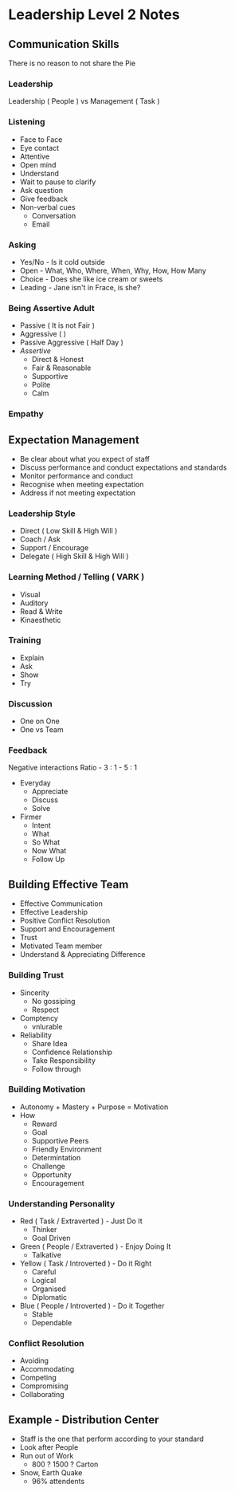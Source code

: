 # Leadership Level 2 Notes

## Communication Skills

There is no reason to not share the Pie

### Leadership

Leadership ( People ) vs Management ( Task )

### Listening

- Face to Face
- Eye contact
- Attentive
- Open mind
- Understand
- Wait to pause to clarify
- Ask question
- Give feedback
- Non-verbal cues
    - Conversation
    - Email

### Asking

- Yes/No - Is it cold outside
- Open - What, Who, Where, When, Why, How, How Many
- Choice - Does she like ice cream or sweets
- Leading - Jane isn't in Frace, is she?

### Being Assertive Adult

- Passive ( It is not Fair )
- Aggressive ( )
- Passive Aggressive ( Half Day )
- *Assertive*
    - Direct & Honest
    - Fair & Reasonable
    - Supportive
    - Polite
    - Calm

### Empathy

## Expectation Management

- Be clear about what you expect of staff
- Discuss performance and conduct expectations and standards
- Monitor performance and conduct
- Recognise when meeting expectation
- Address if not meeting expectation

### Leadership Style

- Direct ( Low Skill & High Will )
- Coach / Ask
- Support / Encourage
- Delegate ( High Skill & High Will )

### Learning Method / Telling ( VARK )

- Visual
- Auditory
- Read & Write
- Kinaesthetic

### Training

- Explain
- Ask
- Show
- Try

### Discussion

- One on One
- One vs Team

### Feedback

Negative interactions Ratio
    - 3 : 1
    - 5 : 1

- Everyday
    - Appreciate
    - Discuss
  - Solve
- Firmer
    - Intent
    - What
    - So What
    - Now What
    - Follow Up

## Building Effective Team

- Effective Communication
- Effective Leadership
- Positive Conflict Resolution
- Support and Encouragement
- Trust
- Motivated Team member
- Understand & Appreciating Difference

### Building Trust

- Sincerity
    - No gossiping
    - Respect
- Comptency
    - vnlurable
- Reliability
    - Share Idea
    - Confidence Relationship
    - Take Responsibility
    - Follow through

### Building Motivation

- Autonomy + Mastery + Purpose = Motivation
- How
    - Reward
    - Goal
    - Supportive Peers
    - Friendly Environment
    - Determintation
    - Challenge
    - Opportunity
    - Encouragement

### Understanding Personality

- Red ( Task / Extraverted ) - Just Do It
    - Thinker
    - Goal Driven
- Green ( People / Extraverted ) - Enjoy Doing It
    - Talkative
- Yellow ( Task / Introverted ) - Do it Right
    - Careful
    - Logical
    - Organised
    - Diplomatic
- Blue ( People / Introverted ) - Do it Together
    - Stable
    - Dependable

### Conflict Resolution

- Avoiding
- Accommodating
- Competing
- Compromising
- Collaborating

## Example - Distribution Center

- Staff is the one that perform according to your standard
- Look after People
- Run out of Work
    - 800 ? 1500 ? Carton
- Snow, Earth Quake
    - 96% attendents
